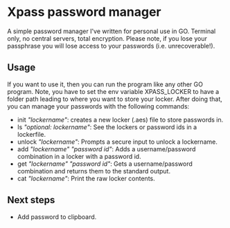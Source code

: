 # Xpass password manager
A simple password manager I've written for personal use in GO. Terminal only, no central servers, total encryption. Please note, if you lose your passphrase you will lose access to your passwords (i.e. unrecoverable!).

## Usage
If you want to use it, then you can run the program like any other GO program. Note, you have to set the env variable XPASS\_LOCKER to have a folder path leading to where you want to store your locker. After doing that, you can manage your passwords with the following commands:  
 - init _"lockername"_: creates a new locker (.aes) file to store passwords in.
 - ls _"optional: lockername"_: See the lockers or password ids in a lockerfile.
 - unlock _"lockername"_: Prompts a secure input to unlock a lockername. 
 - add _"lockername"_ _"password id"_: Adds a username/password combination in a locker with a password id.
 - get _"lockername"_ _"password id"_: Gets a username/password combination and returns them to the standard output.
 - cat _"lockername"_: Print the raw locker contents.

## Next steps
 - Add password to clipboard.
